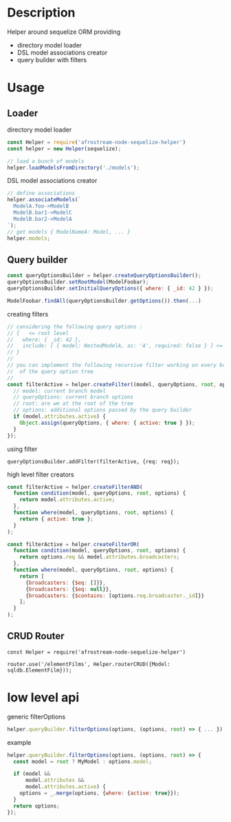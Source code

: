 # Description

Helper around sequelize ORM providing
 - directory model loader
 - DSL model associations creator
 - query builder with filters

# Usage

## Loader

directory model loader

```js
const Helper = require('afrostream-node-sequelize-helper')
const helper = new Helper(sequelize);

// load a bunch of models
helper.loadModelsFromDirectory('./models');
```

DSL model associations creator

```js
// define associations
helper.associateModels(`
  ModelA.foo->ModelB
  ModelB.bar1->ModelC
  ModelB.bar2->ModelA
`);
// get models { ModelNameA: Model, ... }
helper.models;
```

## Query builder

```js
const queryOptionsBuilder = helper.createQueryOptionsBuilder();
queryOptionsBuilder.setRootModel(ModelFoobar);
queryOptionsBuilder.setInitialQueryOptions({ where: { _id: 42 } });

ModelFoobar.findAll(queryOptionsBuilder.getOptions()).then(...)
```

creating filters

```js
// considering the following query options :
// {   <= root level
//   where: { _id: 42 },
//   include: [ { model: NestedModelA, as: 'A', required: false } ] <= branch model
// }
//
// you can implement the following recursive filter working on every branch
//  of the query option tree
//
const filterActive = helper.createFilter((model, queryOptions, root, options) => {
  // model: current branch model
  // queryOptions: current branch options
  // root: are we at the root of the tree
  // options: additional options passed by the query builder
  if (model.attributes.active) {
    Object.assign(queryOptions, { where: { active: true } });
  }
});
```

using filter

```
queryOptionsBuilder.addFilter(filterActive, {req: req});
```

high level filter creators

```js
const filterActive = helper.createFilterAND(
  function condition(model, queryOptions, root, options) {
    return model.attributes.active;
  },
  function where(model, queryOptions, root, options) {
    return { active: true };
  }
);
```

```js
const filterActive = helper.createFilterOR(
  function condition(model, queryOptions, root, options) {
    return options.req && model.attributes.broadcasters;
  },
  function where(model, queryOptions, root, options) {
    return [
      {broadcasters: {$eq: []}},
      {broadcasters: {$eq: null}},
      {broadcasters: {$contains: [options.req.broadcaster._id]}}
    ];
  }
);
```

## CRUD Router

```
const Helper = require('afrostream-node-sequelize-helper')

router.use('/elementFilms', Helper.routerCRUD({Model: sqldb.ElementFilm}));
```

# low level api

generic filterOptions

```js
helper.queryBuilder.filterOptions(options, (options, root) => { ... })
```

example

```js
helper.queryBuilder.filterOptions(options, (options, root) => {
  const model = root ? MyModel : options.model;

  if (model &&
      model.attributes &&
      model.attributes.active) {
    options = _.merge(options, {where: {active: true}});
  }
  return options;
});
```
